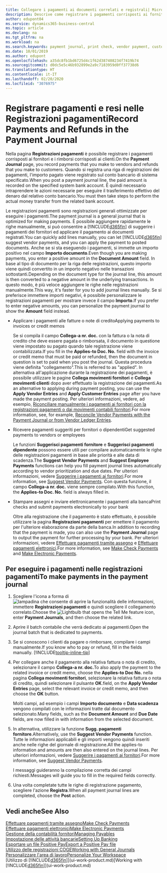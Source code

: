 ```yaml
---
title: Collegare i pagamenti ai documenti correlati e registrali| Microsoft Docs
description: Descrive come registrare i pagamenti corrisposti ai fornitori e i rimborsi corrisposti ai clienti.
author: edupont04
ms.service: dynamics365-business-central
ms.topic: article
ms.devlang: na
ms.tgt_pltfrm: na
ms.workload: na
ms.search.keywords: payment journal, print check, vendor payment, customer refund, creditor, debt, balance due, AP
ms.date: 10/01/2019
ms.author: edupont
ms.openlocfilehash: a35dc8fb1bd6725d4c1f62d387408234f7419b74
ms.sourcegitcommit: d0dc5e5c46b932899e2a9c7183959d0ff37738d6
ms.translationtype: HT
ms.contentlocale: it-IT
ms.lasthandoff: 02/20/2020
ms.locfileid: "3076975"
---
```

# <a name="record-payments-and-refunds-in-the-payment-journal"></a><span data-ttu-id="b51f5-103">Registrare pagamenti e resi nelle Registrazioni pagamenti</span><span class="sxs-lookup"><span data-stu-id="b51f5-103">Record Payments and Refunds in the Payment Journal</span></span>

<span data-ttu-id="b51f5-104">Nella pagina **Registrazioni pagamenti** è possibile registrare i pagamenti corrisposti ai fornitori e i rimborsi corrisposti ai clienti.</span><span class="sxs-lookup"><span data-stu-id="b51f5-104">On the **Payment Journal** page, you record payments that you make to vendors and refunds that you make to customers.</span></span> <span data-ttu-id="b51f5-105">Quando si registra una riga di registrazioni dei pagamenti, l'importo pagato viene registrato sul conto bancario di sistema specificato.</span><span class="sxs-lookup"><span data-stu-id="b51f5-105">When you post a payment journal line, the paid amount is recorded on the specified system bank account.</span></span> <span data-ttu-id="b51f5-106">È quindi necessario intraprendere le azioni necessarie per eseguire il trasferimento effettivo del denaro dal relativo conto bancario.</span><span class="sxs-lookup"><span data-stu-id="b51f5-106">You must then take steps to perform the actual money transfer from the related bank account.</span></span>  

<span data-ttu-id="b51f5-107">Le registrazioni pagamenti sono registrazioni generali ottimizzate per eseguire i pagamenti.</span><span class="sxs-lookup"><span data-stu-id="b51f5-107">The payment journal is a general journal that is optimized for making payments.</span></span> <span data-ttu-id="b51f5-108">È possibile aggiungere rapidamente le righe manualmente, si può consentire a [!INCLUDE[d365fin](includes/d365fin_md.md)] di suggerire i pagamenti dei fornitori ed applicare il pagamento ai documenti registrati.</span><span class="sxs-lookup"><span data-stu-id="b51f5-108">You can quickly add lines manually, you can let [!INCLUDE[d365fin](includes/d365fin_md.md)] suggest vendor payments, and you can apply the payment to posted documents.</span></span> <span data-ttu-id="b51f5-109">Anche se si sta eseguendo i pagamenti, si immette un importo positivo nel campo **Importo documento**.</span><span class="sxs-lookup"><span data-stu-id="b51f5-109">Even though you are making payments, you enter a positive amount in the **Document Amount** field.</span></span> <span data-ttu-id="b51f5-110">In base al tipo di documento per la riga delle registrazioni, questo importo viene quindi convertito in un importo negativo nelle transazioni sottostanti.</span><span class="sxs-lookup"><span data-stu-id="b51f5-110">Depending on the document type for the journal line, this amount is then converted to a negative amount in the underlying transactions.</span></span> <span data-ttu-id="b51f5-111">In questo modo, è più veloce aggiungere le righe nelle registrazioni manualmente.</span><span class="sxs-lookup"><span data-stu-id="b51f5-111">This way, it's faster for you to add journal lines manually.</span></span> <span data-ttu-id="b51f5-112">Se si preferisce immettere importi negativi, è possibile personalizzare le registrazioni pagamenti per mostrare invece il campo **Importo**.</span><span class="sxs-lookup"><span data-stu-id="b51f5-112">If you prefer to enter negative amounts, you can personalize the payment journal to show the **Amount** field instead.</span></span>  

- <span data-ttu-id="b51f5-113">Applicare i pagamenti alle fatture o note di credito</span><span class="sxs-lookup"><span data-stu-id="b51f5-113">Applying payments to invoices or credit memos</span></span>

    <span data-ttu-id="b51f5-114">Se si compila il campo **Collega-a nr. doc.** con la fattura o la nota di credito che deve essere pagata o rimborsata, il documento in questione viene impostato su pagato quando tale registrazione viene contabilizzata.</span><span class="sxs-lookup"><span data-stu-id="b51f5-114">If you fill in the **Applies-to Doc. No.** field with the invoice or credit memo that must be paid or refunded, then the document in question is set to paid when you post the journal.</span></span> <span data-ttu-id="b51f5-115">Questa procedura viene definita "collegamento".</span><span class="sxs-lookup"><span data-stu-id="b51f5-115">This is referred to as "applied".</span></span> <span data-ttu-id="b51f5-116">In alternativa all'applicazione durante la registrazione dei pagamenti, è possibile utilizzare le pagine **Collega movimenti fornitori** e **Collega movimenti clienti** dopo aver effettuato la registrazione dei pagamenti.</span><span class="sxs-lookup"><span data-stu-id="b51f5-116">As an alternative to applying during payment posting, you can use the **Apply Vendor Entries** and **Apply Customer Entries** page after you have made the payment posting.</span></span> <span data-ttu-id="b51f5-117">Per ulteriori informazioni, vedere, ad esempio, [Riconciliare manualmente i pagamenti ai fornitori con la registrazioni pagamenti o dai movimenti contabili fornitori](payables-how-apply-purchase-transactions-manually.md).</span><span class="sxs-lookup"><span data-stu-id="b51f5-117">For more information, see, for example, [Reconcile Vendor Payments with the Payment Journal or from Vendor Ledger Entries](payables-how-apply-purchase-transactions-manually.md).</span></span>  

- <span data-ttu-id="b51f5-118">Ricevere pagamenti suggeriti per fornitori o dipendenti</span><span class="sxs-lookup"><span data-stu-id="b51f5-118">Get suggested payments to vendors or employees</span></span>

    <span data-ttu-id="b51f5-119">Le funzioni **Suggerisci pagamenti fornitore** e **Suggerisci pagamenti dipendente** possono essere utili per compilare automaticamente le righe delle registrazioni pagamenti in base alle priorità e alle data di scadenza.</span><span class="sxs-lookup"><span data-stu-id="b51f5-119">The **Suggest Vendor Payments** and **Suggest Employee Payments** functions can help you fill payment journal lines automatically according to vendor prioritization and due dates.</span></span> <span data-ttu-id="b51f5-120">Per ulteriori informazioni, vedere [Suggerire i pagamenti ai fornitori](payables-how-suggest-vendor-payments.md).</span><span class="sxs-lookup"><span data-stu-id="b51f5-120">For more information, see [Suggest Vendor Payments](payables-how-suggest-vendor-payments.md).</span></span> <span data-ttu-id="b51f5-121">Con questa funzione, il campo **Collega-a nr. doc.** viene sempre compilato.</span><span class="sxs-lookup"><span data-stu-id="b51f5-121">With this function, the **Applies-to Doc. No.** field is always filled in.</span></span>  

- <span data-ttu-id="b51f5-122">Stampare assegni e inviare elettronicamente i pagamenti alla banca</span><span class="sxs-lookup"><span data-stu-id="b51f5-122">Print checks and submit payments electronically to your bank</span></span>

    <span data-ttu-id="b51f5-123">Oltre alla registrazione che il pagamento è stato effettuato, è possibile utilizzare la pagina **Registrazioni pagamenti** per emettere il pagamento per l'ulteriore elaborazione da parte della banca.</span><span class="sxs-lookup"><span data-stu-id="b51f5-123">In addition to recording that the payment is made, you can also use the **Payment Journal** page to output the payment for further processing by your bank.</span></span> <span data-ttu-id="b51f5-124">Per ulteriori informazioni, vedere [Effettuare pagamenti tramite assegno](payables-how-work-checks.md) e [Effettuare pagamenti elettronici](finance-make-payments-with-bank-data-conversion-service-or-sepa-credit-transfer.md#exporting-payments-to-a-bank-file).</span><span class="sxs-lookup"><span data-stu-id="b51f5-124">For more information, see [Make Check Payments](payables-how-work-checks.md) and [Make Electronic Payments](finance-make-payments-with-bank-data-conversion-service-or-sepa-credit-transfer.md#exporting-payments-to-a-bank-file).</span></span>  

## <a name="to-make-payments-in-the-payment-journal"></a><span data-ttu-id="b51f5-125">Per eseguire i pagamenti nelle registrazioni pagamenti</span><span class="sxs-lookup"><span data-stu-id="b51f5-125">To make payments in the payment journal</span></span>

1. <span data-ttu-id="b51f5-126">Scegliere l'icona a forma di ![lampadina che consente di aprire la funzionalità delle informazioni](media/ui-search/search_small.png "Informazioni sull'operazione che si desidera eseguire"), immettere **Registrazioni pagamenti** e quindi scegliere il collegamento correlato.</span><span class="sxs-lookup"><span data-stu-id="b51f5-126">Choose the ![Lightbulb that opens the Tell Me feature](media/ui-search/search_small.png "Tell me what you want to do") icon, enter **Payment Journals**, and then choose the related link.</span></span>
2. <span data-ttu-id="b51f5-127">Aprire il batch contabile che verrà dedicato ai pagamenti.</span><span class="sxs-lookup"><span data-stu-id="b51f5-127">Open the journal batch that is dedicated to payments.</span></span>
3. <span data-ttu-id="b51f5-128">Se si conoscono i clienti da pagare o rimborsare, compilare i campi manualmente.</span><span class="sxs-lookup"><span data-stu-id="b51f5-128">If you know who to pay or refund, fill in the fields manually.</span></span> [!INCLUDE[tooltip-inline-tip](includes/tooltip-inline-tip_md.md)]
4. <span data-ttu-id="b51f5-129">Per collegare anche il pagamento alla relativa fattura o nota di credito, selezionare il campo **Collega-a nr. doc.**</span><span class="sxs-lookup"><span data-stu-id="b51f5-129">To also apply the payment to the related invoice or credit memo, choose the **Applies-to Doc No.**</span></span> <span data-ttu-id="b51f5-130">nella pagina **Collega movimenti fornitori**, selezionare la relativa fattura o nota di credito, quindi selezionare il pulsante **OK**.</span><span class="sxs-lookup"><span data-stu-id="b51f5-130">field, on the **Apply Vendor Entries** page, select the relevant invoice or credit memo, and then choose the **OK** button.</span></span>

    <span data-ttu-id="b51f5-131">Molti campi, ad esempio i campi **Importo documento** e **Data scadenza** vengono compilati con le informazioni tratte dal documento selezionato.</span><span class="sxs-lookup"><span data-stu-id="b51f5-131">Many fields, such as the **Document Amount** and **Due Date** fields, are now filled in with information from the selected document.</span></span>
5. <span data-ttu-id="b51f5-132">In alternativa, utilizzare la funzione **Sugg. pagamenti fornitore**.</span><span class="sxs-lookup"><span data-stu-id="b51f5-132">Alternatively, use the **Suggest Vendor Payments** function.</span></span> <span data-ttu-id="b51f5-133">Tutte le informazioni applicabili e gli importi vengono quindi inseriti anche nelle righe del giornale di registrazione.</span><span class="sxs-lookup"><span data-stu-id="b51f5-133">All the applies-to information and amounts are then also entered on the journal lines.</span></span> <span data-ttu-id="b51f5-134">Per ulteriori informazioni, vedere [Suggerire i pagamenti ai fornitori](payables-how-suggest-vendor-payments.md).</span><span class="sxs-lookup"><span data-stu-id="b51f5-134">For more information, see [Suggest Vendor Payments](payables-how-suggest-vendor-payments.md).</span></span>

    <span data-ttu-id="b51f5-135">I messaggi guideranno la compilazione corretta dei campi richiesti.</span><span class="sxs-lookup"><span data-stu-id="b51f5-135">Messages will guide you to fill in the required fields correctly.</span></span>
6.  <span data-ttu-id="b51f5-136">Una volta completate tutte le righe di registrazione pagamento, scegliere l'azione **Registra**.</span><span class="sxs-lookup"><span data-stu-id="b51f5-136">When all payment journal lines are completed, choose the **Post** action.</span></span>

## <a name="see-also"></a><span data-ttu-id="b51f5-137">Vedi anche</span><span class="sxs-lookup"><span data-stu-id="b51f5-137">See Also</span></span>
[<span data-ttu-id="b51f5-138">Effettuare pagamenti tramite assegno</span><span class="sxs-lookup"><span data-stu-id="b51f5-138">Make Check Payments</span></span>](payables-how-work-checks.md)  
[<span data-ttu-id="b51f5-139">Effettuare pagamenti elettronici</span><span class="sxs-lookup"><span data-stu-id="b51f5-139">Make Electronic Payments</span></span>](finance-make-payments-with-bank-data-conversion-service-or-sepa-credit-transfer.md#exporting-payments-to-a-bank-file)  
[<span data-ttu-id="b51f5-140">Gestione della contabilità fornitori</span><span class="sxs-lookup"><span data-stu-id="b51f5-140">Managing Payables</span></span>](payables-manage-payables.md)  
[<span data-ttu-id="b51f5-141">Impostazione delle attività bancarie</span><span class="sxs-lookup"><span data-stu-id="b51f5-141">Setting Up Banking</span></span>](bank-setup-banking.md)  
[<span data-ttu-id="b51f5-142">Esportare un file Positive Pay</span><span class="sxs-lookup"><span data-stu-id="b51f5-142">Export a Positive Pay file</span></span>](finance-how-positive-pay.md)  
[<span data-ttu-id="b51f5-143">Utilizzo delle registrazioni COGE</span><span class="sxs-lookup"><span data-stu-id="b51f5-143">Working with General Journals</span></span>](ui-work-general-journals.md)  
[<span data-ttu-id="b51f5-144">Personalizzare l'area di lavoro</span><span class="sxs-lookup"><span data-stu-id="b51f5-144">Personalize Your Workspace</span></span>](ui-personalization-user.md)  
<span data-ttu-id="b51f5-145">[Utilizzo di [!INCLUDE[d365fin](includes/d365fin_md.md)]](ui-work-product.md)</span><span class="sxs-lookup"><span data-stu-id="b51f5-145">[Working with [!INCLUDE[d365fin](includes/d365fin_md.md)]](ui-work-product.md)</span></span>  
